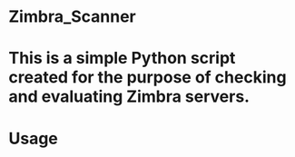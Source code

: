 # Zimbra_Scanner
This is a simple Python script created for the purpose of checking and evaluating Zimbra servers.
=================================================================================================
# Usage

